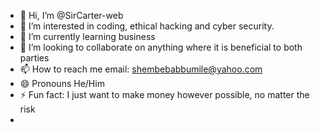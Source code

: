 - 👋 Hi, I’m @SirCarter-web
- 👀 I’m interested in coding, ethical hacking and cyber security.
- 🌱 I’m currently learning business
- 💞️ I’m looking to collaborate on anything where it is beneficial to both parties 
- 📫 How to reach me email: shembebabbumile@yahoo.com
- 😄 Pronouns He/Him
- ⚡ Fun fact: I just want to make money however possible, no matter the risk
- 

<!---
SirCarter-web/SirCarter-web is a ✨ special ✨ repository because its `README.md` (this file) appears on your GitHub profile.
You can click the Preview link to take a look at your changes.
--->
